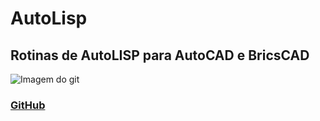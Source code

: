 # AutoLisp
## Rotinas de AutoLISP para AutoCAD e BricsCAD

![Imagem do git](https://i.pinimg.com/originals/ef/23/41/ef2341240d5d5b842f79ef0493d6b0e2.png?w=1000)

### [GitHub](https://www.github.com)
